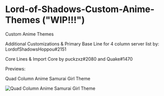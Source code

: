 # Lord-of-Shadows-Custom-Anime-Themes  ("WIP!!!")
Custom Anime Themes


Additional Customizations & Primary Base Line for 4 column server list by: LordofShadowsHoppou#2151

Core Lines & Import Core by puckzxz#2080 and Quake#1470








Previews:


Quad Column Anime Samurai Girl Theme

![Quad Column Anime Samurai Girl Theme](https://i.imgur.com/eberhfv.png)
